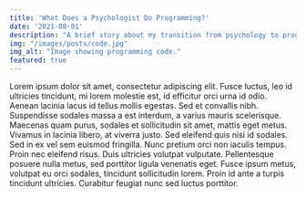 ```yaml
---
title: 'What Does a Psychologist Do Programming?'
date: '2021-08-01'
description: "A brief story about my transition from psychology to programming."
img: "/images/posts/code.jpg"
img_alt: "Image showing programming code."
featured: true
---
```


Lorem ipsum dolor sit amet, consectetur adipiscing elit. Fusce luctus, leo id ultricies tincidunt, mi lorem molestie est, id efficitur orci urna id odio. Aenean lacinia lacus id tellus mollis egestas. Sed et convallis nibh. Suspendisse sodales massa a est interdum, a varius mauris scelerisque. Maecenas quam purus, sodales et sollicitudin sit amet, mattis eget metus. Vivamus in lacinia libero, at viverra justo. Sed eleifend quis nisi id sodales. Sed in ex vel sem euismod fringilla. Nunc pretium orci non iaculis tempus. Proin nec eleifend risus. Duis ultricies volutpat vulputate. Pellentesque posuere nulla metus, sed porttitor ligula venenatis eget. Fusce ipsum metus, volutpat eu orci sodales, tincidunt sollicitudin lorem. Proin id ante a turpis tincidunt ultricies. Curabitur feugiat nunc sed luctus porttitor.
